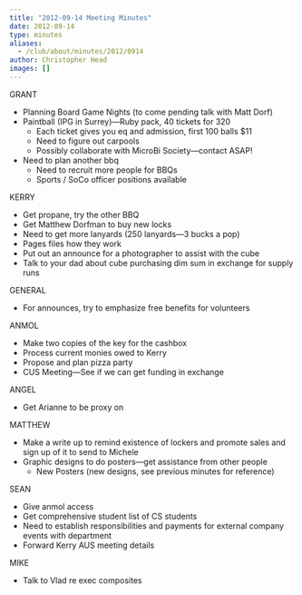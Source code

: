 ```yaml
---
title: "2012-09-14 Meeting Minutes"
date: 2012-09-14
type: minutes
aliases:
  - /club/about/minutes/2012/0914
author: Christopher Head
images: []
---
```


GRANT

- Planning Board Game Nights (to come pending talk with Matt Dorf)
- Paintball (IPG in Surrey)—Ruby pack, 40 tickets for 320
  - Each ticket gives you eq and admission, first 100 balls $11
  - Need to figure out carpools
  - Possibly collaborate with MicroBi Society—contact ASAP!
- Need to plan another bbq
  - Need to recruit more people for BBQs
  - Sports / SoCo officer positions available

KERRY

- Get propane, try the other BBQ
- Get Matthew Dorfman to buy new locks
- Need to get more lanyards (250 lanyards—3 bucks a pop)
- Pages files how they work
- Put out an announce for a photographer to assist with the cube
- Talk to your dad about cube purchasing dim sum in exchange for supply runs

GENERAL

- For announces, try to emphasize free benefits for volunteers

ANMOL

- Make two copies of the key for the cashbox
- Process current monies owed to Kerry
- Propose and plan pizza party
- CUS Meeting—See if we can get funding in exchange

ANGEL

- Get Arianne to be proxy on

MATTHEW

- Make a write up to remind existence of lockers and promote sales and sign up of it to send to Michele
- Graphic designs to do posters—get assistance from other people
  - New Posters (new designs, see previous minutes for reference)

SEAN

- Give anmol access
- Get comprehensive student list of CS students
- Need to establish responsibilities and payments for external company events with department
- Forward Kerry AUS meeting details

MIKE

- Talk to Vlad re exec composites

